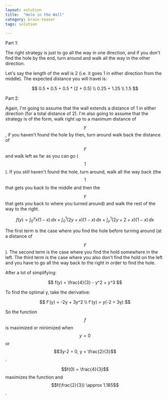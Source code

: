 ```yaml
---
layout: solution
title:  "Hole in the Wall"
category: brain-teaser
tags: solution

---
```


Part 1: 

The right strategy is just to go all the way in one direction, and if
you don't find the hole by the end, turn around and walk all the way
in the other direction.

Let's say the length of the wall is 2 (i.e. it goes 1 in either
direction from the middle).  The expected distance you will travel is:

$$ 
0.5 * 0.5 + 0.5 * (2 + 0.5)  \\
0.25 + 1.25 \\
1.5 
$$

Part 2:

Again, I'm going to assume that the wall extends a distance of 1 in
either direction (for a total distance of 2).  I'm also going to
assume that the strategy is of the form, walk right up to a maximum
distance of $$y$$, if you haven't found the hole by then, turn around
walk back the distance of $$y$$ and walk left as far as you can go
($$1$$).  If you *still* haven't found the hole, turn around, walk all
the way back (the $$1$$ that gets you back to the middle and then the
$$y$$ that gets you back to where you turned around) and walk the rest
of the way to the right.

$$
f(y) = \int_0^y x (1-x) \, dx + \int_0^1 (2y + x) (1-x) \, dx + \int_y^1 (2y+2+x)(1-x) \, dx
$$

The first term is the case where you find the hole before turning
around (at a distance of $$y$$).  The second term is the case where
you find the hold somewhere in the left.  The third term is the case
where you also don't find the hold on the left and you have to go all
the way back to the right in order to find the hole.

After a lot of simplifying:

$$
f(y) = \frac{4}{3} - y^2 + y^3
$$

To find the optimal y, take the derivative:

$$
f'(y) = -2y + 3y^2 \\
f'(y) = y(-2 + 3y)
$$

So the function $$f$$ is maximized or minimized when $$y = 0$$ or
$$3y-2 = 0, y = \frac{2}{3}$$.  

$$f(0) = \frac{4}{3}$$ maximizes the function and $$f(\frac{2}{3})
\approx 1.185$$.
